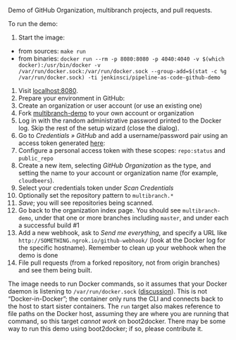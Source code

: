 Demo of GitHub Organization, multibranch projects, and pull requests.

To run the demo:

1. Start the image:
  * from sources: `make run`
  * from binaries: `docker run --rm -p 8080:8080 -p 4040:4040 -v $(which docker):/usr/bin/docker -v /var/run/docker.sock:/var/run/docker.sock --group-add=$(stat -c %g /var/run/docker.sock) -ti jenkinsci/pipeline-as-code-github-demo`
1. Visit [localhost:8080](http://localhost:8080/).
1. Prepare your environment in GitHub:
  1. Create an organization or user account (or use an existing one)
  1. Fork [multibranch-demo](https://github.com/cloudbeers/multibranch-demo) to your own account or organization
1. Log in with the random administrative password printed to the Docker log. Skip the rest of the setup wizard (close the dialog).
1. Go to _Credentials » GitHub_ and add a username/password pair using an access token generated [here](https://github.com/settings/tokens):
  1. Configure a personal access token with these scopes: `repo:status` and `public_repo` 
1. Create a new item, selecting _GitHub Organization_ as the type, and setting the name to your account or organization name (for example, `cloudbeers`).
1. Select your credentials token under _Scan Credentials_
1. Optionally set the repository pattern to `multibranch.*`
1. _Save_; you will see repositories being scanned.
1. Go back to the organization index page. You should see `multibranch-demo`, under that one or more branches including `master`, and under each a successful build #1
1. Add a new webhook, ask to _Send me *everything*_, and specify a URL like `http://SOMETHING.ngrok.io/github-webhook/` (look at the Docker log for the specific hostname). Remember to clean up your webhook when the demo is done
1. File pull requests (from a forked repository, not from origin branches) and see them being built.

The image needs to run Docker commands, so it assumes that your Docker daemon is listening to `/var/run/docker.sock` ([discussion](https://github.com/docker/docker/issues/1143)). This is not “Docker-in-Docker”; the container only runs the CLI and connects back to the host to start sister containers. The `run` target also makes reference to file paths on the Docker host, assuming they are where you are running that command, so this target *cannot work* on boot2docker. There may be some way to run this demo using boot2docker; if so, please contribute it.

